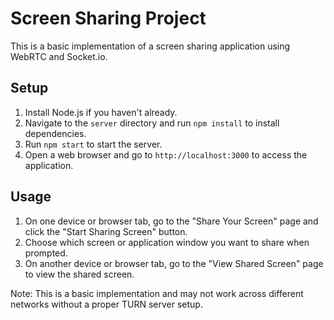 # Screen Sharing Project

This is a basic implementation of a screen sharing application using WebRTC and Socket.io.

## Setup

1. Install Node.js if you haven't already.
2. Navigate to the `server` directory and run `npm install` to install dependencies.
3. Run `npm start` to start the server.
4. Open a web browser and go to `http://localhost:3000` to access the application.

## Usage

1. On one device or browser tab, go to the "Share Your Screen" page and click the "Start Sharing Screen" button.
2. Choose which screen or application window you want to share when prompted.
3. On another device or browser tab, go to the "View Shared Screen" page to view the shared screen.

Note: This is a basic implementation and may not work across different networks without a proper TURN server setup.